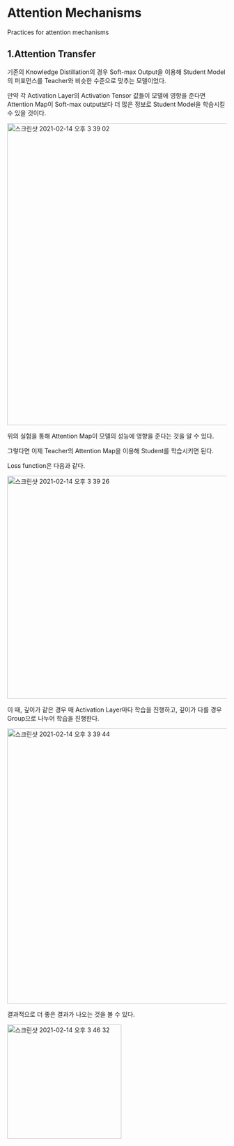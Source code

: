 # Attention Mechanisms
Practices for attention mechanisms

## 1.Attention Transfer
기존의 Knowledge Distillation의 경우 Soft-max Output을 이용해 Student Model의 퍼포먼스를 Teacher와 비슷한 수준으로 맞추는 모델이었다.

만약 각 Activation Layer의 Activation Tensor 값들이 모델에 영향을 준다면 Attention Map이 Soft-max output보다 더 많은 정보로 Student Model을 학습시킬 수 있을 것이다.

<img width="692" alt="스크린샷 2021-02-14 오후 3 39 02" src="https://user-images.githubusercontent.com/68293683/107870343-c6131f80-6eda-11eb-923a-9a62bf519774.png">

위의 실험을 통해 Attention Map이 모델의 성능에 영향을 준다는 것을 알 수 있다.

그렇다면 이제 Teacher의 Attention Map을 이용해 Student를 학습시키면 된다.

Loss function은 다음과 같다.

<img width="511" alt="스크린샷 2021-02-14 오후 3 39 26" src="https://user-images.githubusercontent.com/68293683/107870350-d4613b80-6eda-11eb-97dc-84747864761a.png">

이 때, 깊이가 같은 경우 매 Activation Layer마다 학습을 진행하고, 깊이가 다를 경우 Group으로 나누어 학습을 진행한다.

<img width="630" alt="스크린샷 2021-02-14 오후 3 39 44" src="https://user-images.githubusercontent.com/68293683/107870355-de833a00-6eda-11eb-931d-e56db15f7e3f.png">

결과적으로 더 좋은 결과가 나오는 것을 볼 수 있다.

<img width="262" alt="스크린샷 2021-02-14 오후 3 46 32" src="https://user-images.githubusercontent.com/68293683/107870454-d24bac80-6edb-11eb-8f01-0b2526e23619.png">
